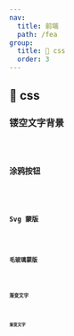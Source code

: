 ```yaml
---
nav:
  title: 前端
  path: /fea
group:
  title: 💊 css
  order: 3
---
```


## 💊 css

### 镂空文字背景

<code src="./demos/demo1/index.tsx" />

### 涂鸦按钮

<code src="./demos/demo2/index.tsx" />

### Svg 蒙版

<code src="./demos/demo3/index.tsx" />

### 毛玻璃蒙版

<code src="./demos/demo4/index.tsx" />

### 渐变文字

<code src="./demos/demo5/index.tsx" />

### 渐变文字

<code src="./demos/demo6/index.tsx" />
